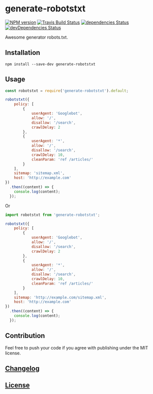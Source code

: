 # generate-robotstxt

[![NPM version](https://img.shields.io/npm/v/generate-robotstxt.svg)](
https://www.npmjs.org/package/generate-robotstxt) 
[![Travis Build Status](https://img.shields.io/travis/itgalaxy/generate-robotstxt/master.svg?label=build)](
https://travis-ci.org/itgalaxy/generate-robotstxt) 
[![dependencies Status](https://david-dm.org/itgalaxy/generate-robotstxt/status.svg)](
https://david-dm.org/itgalaxy/generate-robotstxt) 
[![devDependencies Status](https://david-dm.org/itgalaxy/generate-robotstxt/dev-status.svg)](
https://david-dm.org/itgalaxy/generate-robotstxt?type=dev)

Awesome generator robots.txt.

## Installation

```shell
npm install --save-dev generate-robotstxt
```

## Usage

```js
const robotstxt = require('generate-robotstxt').default;

robotstxt({
    policy: [
        {
            userAgent: 'Googlebot',
            allow: '/',
            disallow: '/search',
            crawlDelay: 2
        },
        {
            userAgent: '*',
            allow: '/',
            disallow: '/search',
            crawlDelay: 10,
            cleanParam: 'ref /articles/'
        }
    ],
    sitemap: 'sitemap.xml',
    host: 'http://example.com'
})
  .then((content) => {
    console.log(content);
  });
```

Or

```js
import robotstxt from 'generate-robotstxt';

robotstxt({
    policy: [
        {
            userAgent: 'Googlebot',
            allow: '/',
            disallow: '/search',
            crawlDelay: 2
        },
        {
            userAgent: '*',
            allow: '/',
            disallow: '/search',
            crawlDelay: 10,
            cleanParam: 'ref /articles/'
        }
    ],
    sitemap: 'http://example.com/sitemap.xml',
    host: 'http://example.com'
})
  .then((content) => {
    console.log(content);
  });
```

## Contribution

Feel free to push your code if you agree with publishing under the MIT license.

## [Changelog](CHANGELOG.md)

## [License](LICENSE.md)

